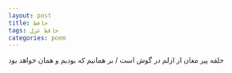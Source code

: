 ```yaml
---
layout: post
title: حافظ
tags: حافظ غزل
categories: poem
---
```


حلقه پیر مغان از ازلم در گوش است / بر همانیم که بودیم و همان خواهد بود